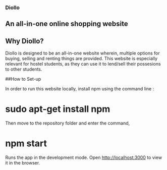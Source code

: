 ### Diollo 
## An all-in-one online shopping website

## Why Diollo?

Diollo is designed to be an all-in-one website wherein, multiple options for buying, selling and renting things are provided. This website is especially relevant for hostel students, as they can use it to lend/sell their possesions to other students.

##How to Set-up

In order to run this website locally, install npm using the command line :

# sudo apt-get install npm

Then move to the repository folder and enter the command,

# npm start

Runs the app in the development mode.
Open [http://localhost:3000](http://localhost:3000) to view it in the browser.

